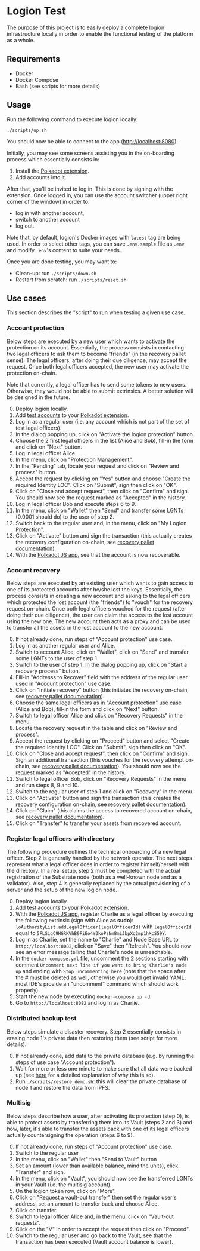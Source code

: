 # Logion Test

The purpose of this project is to easily deploy a complete logion infrastructure locally in order to enable
the functional testing of the platform as a whole.

## Requirements

- Docker
- Docker Compose
- Bash (see scripts for more details)

## Usage

Run the following command to execute logion locally:

```
./scripts/up.sh
```

You should now be able to connect to the app ([http://localhost:8080](http://localhost:8080)).

Initially, you may see some screens assisting you in the on-boarding process which essentially consists in:

1. Install the [Polkadot extension](https://polkadot.js.org/extension/).
2. Add accounts into it.

After that, you'll be invited to log in. This is done by signing with the extension. Once logged in, you can use the
account switcher (upper right corner of the window) in order to:

- log in with another account,
- switch to another account
- log out.

Note that, by default, logion's Docker images with `latest` tag are being used. In order to select other tags, you
can save `.env.sample` file as `.env` and modify `.env`'s content to suite your needs.

Once you are done testing, you may want to:

- Clean-up: run `./scripts/down.sh`
- Restart from scratch: run `./scripts/reset.sh`

## Use cases

This section describes the "script" to run when testing a given use case.

### Account protection

Below steps are executed by a new user which wants to activate the protection on its account. Essentially, the process consists in contacting two legal officers to ask them to become "friends" (in the recovery pallet sense). The legal officers, after doing their due diligence, may accept the request. Once both legal officers accepted, the new user may activate the protection on-chain.

Note that currently, a legal officer has to send some tokens to new users. Otherwise, they would not be able to submit extrinsics. A better solution will be designed in the future.

0. Deploy logion locally.
1. Add [test accounts](https://github.com/logion-network/logion-wallet#test-users) to your [Polkadot extension](https://polkadot.js.org/extension/).
2. Log in as a regular user (i.e. any account which is not part of the set of test legal officers).
3. In the dialog popping up, click on "Activate the logion protection" button.
4. Choose the 2 first legal officers in the list (Alice and Bob), fill-in the form and click on "Next" button.
5. Log in legal officer Alice.
6. In the menu, click on "Protection Management".
7. In the "Pending" tab, locate your request and click on "Review and process" button.
8. Accept the request by clicking on "Yes" button and choose "Create the required Identity LOC". Click on "Submit", sign then click on "OK".
9. Click on "Close and accept request", then click on "Confirm" and sign. You should now see the request marked as "Accepted" in the history.
10. Log in legal officer Bob and execute steps 6 to 9.
11. In the menu, click on "Wallet" then "Send" and transfer some LGNTs (0.0001 should do) to the user of step 2.
12. Switch back to the regular user and, in the menu, click on "My Logion Protection".
13. Click on "Activate" button and sign the transaction (this actually creates the recovery configuration on-chain,
    see [recovery pallet documentation](https://github.com/paritytech/substrate/blob/master/frame/recovery/src/lib.rs)).
14. With the [Polkadot JS app](https://polkadot.js.org/apps), see that the account is now recoverable.

### Account recovery

Below steps are executed by an existing user which wants to gain access to one of its protected accounts after he/she lost the keys. Essentially, the process consists in creating a new account and asking to the legal officers which protected the lost account (the "friends") to "vouch" for the recovery request on-chain. Once both legal officers vouched for the request (after doing their due diligence), the user can claim the access to the lost account using the new one. The new account then acts as a proxy and can be used to transfer all the assets in the lost account to the new account.

0. If not already done, run steps of "Account protection" use case.
1. Log in as another regular user and Alice.
2. Switch to account Alice, click on "Wallet", click on "Send" and transfer some LGNTs to the user of step 1.
3. Switch to the user of step 1. In the dialog popping up, click on "Start a recovery process" button.
4. Fill-in "Addresss to Recover" field with the address of the regular user used in "Account protection" use case.
5. Click on "Initiate recovery" button (this initiates the recovery on-chain,
    see [recovery pallet documentation](https://github.com/paritytech/substrate/blob/master/frame/recovery/src/lib.rs)).
6. Choose the same legal officers as in "Account protection" use case (Alice and Bob), fill-in the form and click on "Next" button.
7. Switch to legal officer Alice and click on "Recovery Requests" in the menu.
8. Locate the recovery request in the table and click on "Review and process".
9. Accept the request by clicking on "Proceed" button and select "Create the required Identity LOC". Click on "Submit", sign then click on "OK".
10. Click on "Close and accept request", then click on "Confirm" and sign. Sign an additional transaction (this vouches for the recovery attempt on-chain,
    see [recovery pallet documentation](https://github.com/paritytech/substrate/blob/master/frame/recovery/src/lib.rs)). You should now see the request marked as "Accepted" in the history.
11. Switch to legal officer Bob, click on "Recovery Requests" in the menu and run steps 8, 9 and 10.
12. Switch to the regular user of step 1 and click on "Recovery" in the menu.
13. Click on "Activate" button and sign the transaction (this creates the recovery configuration on-chain,
    see [recovery pallet documentation](https://github.com/paritytech/substrate/blob/master/frame/recovery/src/lib.rs)).
14. Click on "Claim" (this claims the access to recovered account on-chain,
    see [recovery pallet documentation](https://github.com/paritytech/substrate/blob/master/frame/recovery/src/lib.rs)).
15. Click on "Transfer" to transfer your assets from recovered account.

### Register legal officers with directory

The following procedure outlines the technical onboarding of a new legal officer. Step 2 is generally handled by the network operator. The next steps
represent what a legal officer does in order to register himself/herself with the directory. In a real setup, step 2 must be completed with the actual
registration of the Substrate node (both as a well-known node and as a validator). Also, step 4 is generally replaced by the actual provisioning of a
server and the setup of the new logion node.

0. Deploy logion locally.
1. Add [test accounts](https://github.com/logion-network/logion-wallet#test-users) to your [Polkadot extension](https://polkadot.js.org/extension/).
2. With the [Polkadot JS app](https://polkadot.js.org/apps), register Charlie as a legal officer by executing the following extrinsic (sign with Alice **as sudo**):
   `loAuthorityList.addLegalOfficer(legalOfficerId)` with `legalOfficerId` equal to `5FLSigC9HGRKVhB9FiEo4Y3koPsNmBmLJbpXg2mp1hXcS59Y`.
3. Log in as Charlie, set the name to "Charlie" and Node Base URL to `http://localhost:8082`, click on "Save" then "Refresh".
   You should now see an error message telling that Charlie's node is unreachable.
4. In the `docker-compose.yml` file, uncomment the 2 sections starting with comment `Uncomment next line if you want to bring Charlie's node up` and ending with `Stop uncommenting here` (note that the space after the # must be deleted as well, otherwise you would get invalid YAML; most IDE's provide an "uncomment" command which should work properly).
5. Start the new node by executing `docker-compose up -d`.
6. Go to `http://localhost:8082` and log in as Charlie.

### Distributed backup test

Below steps simulate a disaster recovery. Step 2 essentially consists in erasing node 1's private data then restoring them (see script for more details).

0. If not already done, add data to the private database (e.g. by running the steps of use case "Account protection").
1. Wait for more or less one minute to make sure that all data were backed up (see [here](https://github.com/logion-network/logion-pg-backup-manager#readme) for 
   a detailed explanation of why this is so).
2. Run `./scripts/restore_demo.sh`: this will clear the private database of node 1 and restore the data from IPFS.

### Multisig

Below steps describe how a user, after activating its protection (step 0), is able to protect assets by transferring them into its Vault (steps 2 and 3) and
how, later, it's able to transfer the assets back with one of its legal officers actually countersigning the operation (steps 6 to 9).

0. If not already done, run steps of "Account protection" use case.
1. Switch to the regular user
2. In the menu, click on "Wallet" then "Send to Vault" button
3. Set an amount (lower than available balance, mind the units), click "Transfer" and sign.
4. In the menu, click on "Vault", you should now see the transferred LGNTs in your Vault (i.e. the multisig account).
5. On the logion token row, click on "More".
6. Click on "Request a vault-out transfer" then set the regular user's address, set an amount to transfer back and choose Alice.
7. Click on transfer.
8. Switch to legal officer Alice and, in the menu, click on "Vault-out requests".
9. Click on the "V" in order to accept the request then click on "Proceed".
10. Switch to the regular user and go back to the Vault, see that the transaction has been executed (Vault account balance is lower).
